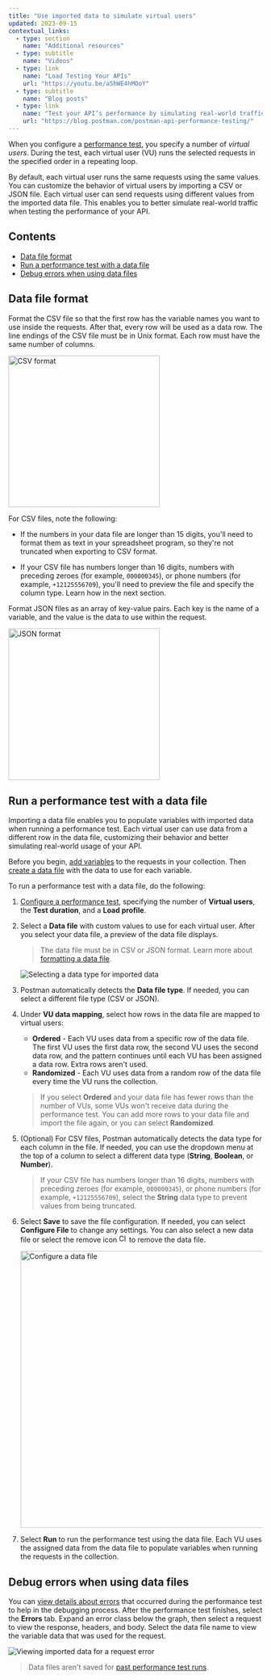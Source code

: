```yaml
---
title: "Use imported data to simulate virtual users"
updated: 2023-09-15
contextual_links:
  - type: section
    name: "Additional resources"
  - type: subtitle
    name: "Videos"
  - type: link
    name: "Load Testing Your APIs"
    url: "https://youtu.be/a5hWE4hMOoY"
  - type: subtitle
    name: "Blog posts"
  - type: link
    name: "Test your API’s performance by simulating real-world traffic with Postman"
    url: "https://blog.postman.com/postman-api-performance-testing/"
---
```


When you configure a [performance test](/docs/collections/performance-testing/testing-api-performance/), you specify a number of _virtual users_. During the test, each virtual user (VU) runs the selected requests in the specified order in a repeating loop.

By default, each virtual user runs the same requests using the same values. You can customize the behavior of virtual users by importing a CSV or JSON file. Each virtual user can send requests using different values from the imported data file. This enables you to better simulate real-world traffic when testing the performance of your API.

## Contents

* [Data file format](#data-file-format)
* [Run a performance test with a data file](#run-a-performance-test-with-a-data-file)
* [Debug errors when using data files](#debug-errors-when-using-data-files)

## Data file format

Format the CSV file so that the first row has the variable names you want to use inside the requests. After that, every row will be used as a data row. The line endings of the CSV file must be in Unix format. Each row must have the same number of columns.

<img alt="CSV format" src="https://assets.postman.com/postman-docs/v10/ramen-csv-screenshot.jpg" width="300px"/>

For CSV files, note the following:

* If the numbers in your data file are longer than 15 digits, you'll need to format them as text in your spreadsheet program, so they're not truncated when exporting to CSV format.

* If your CSV file has numbers longer than 16 digits, numbers with preceding zeroes (for example, `000000345`), or phone numbers (for example, `+12125556709`), you'll need to preview the file and specify the column type. Learn how in the next section.

Format JSON files as an array of key-value pairs. Each key is the name of a variable, and the value is the data to use within the request.

<img alt="JSON format" src="https://assets.postman.com/postman-docs/v10/ramen-json-screenshot.jpg" width="300px"/>

## Run a performance test with a data file

Importing a data file enables you to populate variables with imported data when running a performance test. Each virtual user can use data from a different row in the data file, customizing their behavior and better simulating real-world usage of your API.

Before you begin, [add variables](/docs/sending-requests/variables/) to the requests in your collection. Then [create a data file](#data-file-format) with the data to use for each variable.

To run a performance test with a data file, do the following:

1. [Configure a performance test](/docs/collections/performance-testing/testing-api-performance/#configure-a-performance-test), specifying the number of **Virtual users**, the **Test duration**, and a **Load profile**.

1. Select a **Data file** with custom values to use for each virtual user. After you select your data file, a preview of the data file displays.

    > The data file must be in CSV or JSON format. Learn more about [formatting a data file](#data-file-format).

    <img alt="Selecting a data type for imported data" src="https://assets.postman.com/postman-docs/v10/performance-test-select-data-type-v10-19.jpg" />

1. Postman automatically detects the **Data file type**. If needed, you can select a different file type (CSV or JSON).
1. Under **VU data mapping**, select how rows in the data file are mapped to virtual users:

    * **Ordered** - Each VU uses data from a specific row of the data file. The first VU uses the first data row, the second VU uses the second data row, and the pattern continues until each VU has been assigned a data row. Extra rows aren't used.
    * **Randomized** - Each VU uses data from a random row of the data file every time the VU runs the collection.

    > If you select **Ordered** and your data file has fewer rows than the number of VUs, some VUs won't receive data during the performance test. You can add more rows to your data file and import the file again, or you can select **Randomized**.

1. (Optional) For CSV files, Postman automatically detects the data type for each column in the file. If needed, you can use the dropdown menu at the top of a column to select a different data type (**String**, **Boolean**, or **Number**).

    > If your CSV file has numbers longer than 16 digits, numbers with preceding zeroes (for example, `000000345`), or phone numbers (for example, `+12125556709`), select the **String** data type to prevent values from being truncated.

1. Select **Save** to save the file configuration. If needed, you can select **Configure File** to change any settings. You can also select a new data file or select the remove icon <img alt="Close icon" src="https://assets.postman.com/postman-docs/icon-close.jpg#icon" width="16px"> to remove the data file.

    <img alt="Configure a data file" src="https://assets.postman.com/postman-docs/v10/performance-test-configure-data-file-v10-19.jpg" width="548px" />

1. Select **Run** to run the performance test using the data file. Each VU uses the assigned data from the data file to populate variables when running the requests in the collection.

## Debug errors when using data files

You can [view details about errors](/docs/collections/performance-testing/performance-test-errors/#debug-errors) that occurred during the performance test to help in the debugging process. After the performance test finishes, select the **Errors** tab. Expand an error class below the graph, then select a request to view the response, headers, and body. Select the data file name to view the variable data that was used for the request.

<img alt="Viewing imported data for a request error" src="https://assets.postman.com/postman-docs/v10/performance-test-data-file-debug-v10-19.jpg" />

> Data files aren't saved for [past performance test runs](/docs/collections/performance-testing/testing-api-performance/#view-past-performance-runs).
